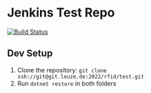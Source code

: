 # Jenkins Test Repo

[![Build Status](https://res-dev.westeurope.cloudapp.azure.com/buildStatus/icon?job=Test%2Fmain)](https://res-dev.westeurope.cloudapp.azure.com/blue/organizations/jenkins/Test/activity?branch=main)

## Dev Setup

1. Clone the repository: `git clone ssh://git@git.leuze.de:2022/rfid/test.git`
2. Run `dotnet restore` in both folders
